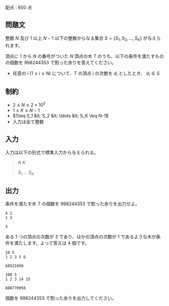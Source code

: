 配点 : $600$ 点

## 問題文

整数 $N$ 及び $1$ 以上 $N-1$ 以下の整数からなる集合 $S=\lbrace S_1,S_2,\ldots,S_K\rbrace$ が与えられます。

頂点に $1$ から $N$ の番号がついた $N$ 頂点の木 $T$ のうち、以下の条件を満たすものの個数を $998244353$ で割った余りを答えてください。

- 任意の $i\ (1\leq i \leq N)$ について、$T$ の頂点 $i$ の次数を $d_i$ としたとき、 $d_i\in S$

## 制約

- $2\leq N \leq 2\times 10^5$
- $1\leq K \leq N-1$
- $1\leq S_1 &lt; S_2 &lt; \ldots &lt; S_K \leq N-1$
- 入力は全て整数

## 入力

入力は以下の形式で標準入力から与えられる。

> $N$ $K$
> 
> $S_1$ $\ldots$ $S_K$

## 出力

条件を満たす木 $T$ の個数を $998244353$ で割った余りを出力せよ。

```input1
4 2
1 3
```

```output1
4
```

ある $1$ つの頂点の次数が $3$ であり、ほかの頂点の次数が $1$ であるような木が条件を満たします。よって答えは $4$ 個です。

```input2
10 5
1 2 3 5 6
```

```output2
68521950
```

```input3
100 5
1 2 3 14 15
```

```output3
888770956
```

個数を $998244353$ で割った余りを出力してください。